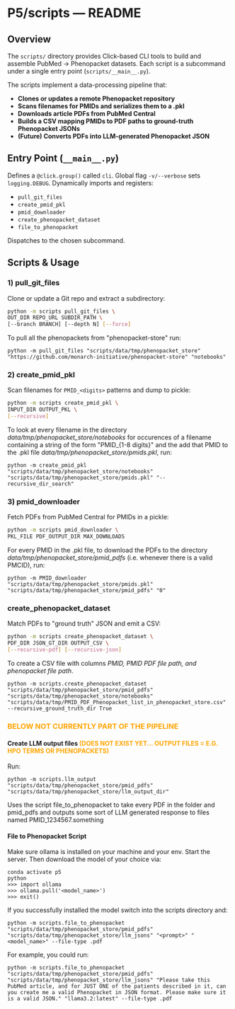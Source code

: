 # P5/scripts — README

## Overview

The `scripts/` directory provides Click-based CLI tools to build and assemble PubMed → Phenopacket datasets. Each script is a subcommand under a single entry point (`scripts/__main__.py`).

The scripts implement a data-processing pipeline that:
- **Clones or updates a remote Phenopacket repository**
- **Scans filenames for PMIDs and serializes them to a .pkl**
- **Downloads article PDFs from PubMed Central**
- **Builds a CSV mapping PMIDs to PDF paths to ground-truth Phenopacket JSONs**
- **(Future) Converts PDFs into LLM-generated Phenopacket JSON**

## Entry Point (`__main__.py`)

Defines a `@click.group()` called `cli`. Global flag `-v/--verbose` sets `logging.DEBUG`. Dynamically imports and registers:
- `pull_git_files`
- `create_pmid_pkl`
- `pmid_downloader`
- `create_phenopacket_dataset`
- `file_to_phenopacket`

Dispatches to the chosen subcommand.

## Scripts & Usage

### 1) pull_git_files

Clone or update a Git repo and extract a subdirectory:

```bash
python -m scripts pull_git_files \
OUT_DIR REPO_URL SUBDIR_PATH \
[--branch BRANCH] [--depth N] [--force]
```

To pull all the phenopackets from "phenopacket-store" run:

```shell
python -m pull_git_files "scripts/data/tmp/phenopacket_store" "https://github.com/monarch-initiative/phenopacket-store" "notebooks"
```

### 2) create_pmid_pkl
Scan filenames for `PMID_<digits>` patterns and dump to pickle:

```bash
python -m scripts create_pmid_pkl \
INPUT_DIR OUTPUT_PKL \
[--recursive]
```

To look at every filename in the directory *data/tmp/phenopacket_store/notebooks* for occurences of a filename containing a string of the form
"PMID_{1-8 digits}" and the add that PMID to the .pkl file *data/tmp/phenopacket_store/pmids.pkl*, run:

```shell
python -m create_pmid_pkl "scripts/data/tmp/phenopacket_store/notebooks" "scripts/data/tmp/phenopacket_store/pmids.pkl" "--recursive_dir_search"
```

### 3) pmid_downloader
Fetch PDFs from PubMed Central for PMIDs in a pickle:

```bash
python -m scripts pmid_downloader \
PKL_FILE PDF_OUTPUT_DIR MAX_DOWNLOADS
```

For every PMID in the .pkl file, to download the PDFs to the directory *data/tmp/phenopacket_store/pmid_pdfs* (i.e. whenever there is a valid PMCID), run:
 
```shell
python -m PMID_downloader "scripts/data/tmp/phenopacket_store/pmids.pkl" "scripts/data/tmp/phenopacket_store/pmid_pdfs" "0"
```

### create_phenopacket_dataset
Match PDFs to "ground truth" JSON and emit a CSV:

```bash
python -m scripts create_phenopacket_dataset \
PDF_DIR JSON_GT_DIR OUTPUT_CSV \
[--recursive-pdf] [--recursive-json]
```

To create a CSV file with columns *PMID, PMID PDF file path, and phenopacket file path*.

```shell
python -m scripts.create_phenopacket_dataset "scripts/data/tmp/phenopacket_store/pmid_pdfs" "scripts/data/tmp/phenopacket_store/notebooks" "scripts/data/tmp/PMID_PDF_Phenopacket_list_in_phenopacket_store.csv" --recursive_ground_truth_dir True
```

### <span style="color:orange">BELOW NOT CURRENTLY PART OF THE PIPELINE</span>

#### Create LLM output files <span style="color:orange">(DOES NOT EXIST YET... OUTPUT FILES = E.G. HPO TERMS OR PHENOPACKETS)</span>

Run: 
```shell
python -m scripts.llm_output "scripts/data/tmp/phenopacket_store/pmid_pdfs" "scripts/data/tmp/phenopacket_store/llm_output_dir"
```

Uses the script file_to_phenopacket to take every PDF in the folder and pmid_pdfs and outputs some sort of LLM generated response to files named PMID_1234567.something

#### File to Phenopacket Script
Make sure ollama is installed on your machine and your env. Start the server.
Then download the model of your choice via:
```shell
conda activate p5
python
>>> import ollama
>>> ollama.pull('<model_name>')
>>> exit()
```

If you successfully installed the model switch into the scripts directory and:
```shell 
python -m scripts.file_to_phenopacket "scripts/data/tmp/phenopacket_store/pmid_pdfs" "scripts/data/tmp/phenopacket_store/llm_jsons" "<prompt>" "<model_name>" --file-type .pdf
```

For example, you could run:
```shell 
python -m scripts.file_to_phenopacket "scripts/data/tmp/phenopacket_store/pmid_pdfs" "scripts/data/tmp/phenopacket_store/llm_jsons" "Please take this PubMed article, and for JUST ONE of the patients described in it, can you create me a valid Phenopacket in JSON format. Please make sure it is a valid JSON." "llama3.2:latest" --file-type .pdf
```
